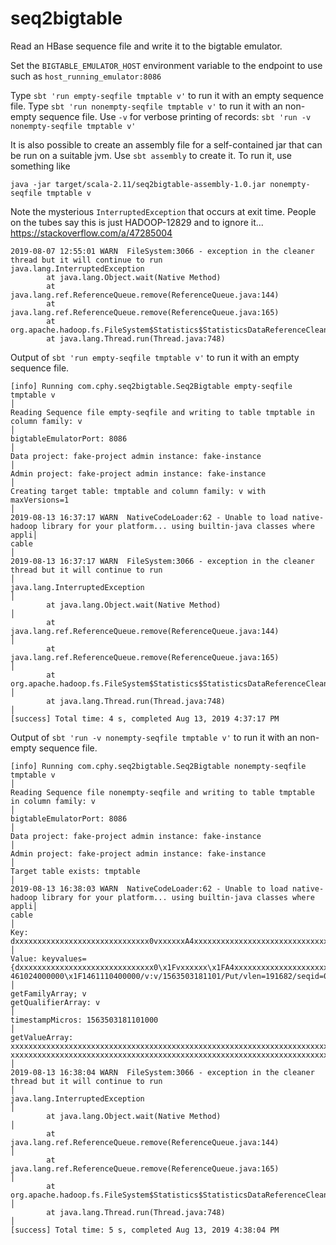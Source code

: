 # seq2bigtable

Read an HBase sequence file and write it to the bigtable emulator.

Set the `BIGTABLE_EMULATOR_HOST` environment variable to the endpoint to use such
as `host_running_emulator:8086`

Type `sbt 'run empty-seqfile tmptable v'` to run it with an empty sequence file.
Type `sbt 'run nonempty-seqfile tmptable v'` to run it with an non-empty sequence file.
Use `-v` for verbose printing of records: `sbt 'run -v nonempty-seqfile tmptable v'`

It is also possible to create an assembly file for a self-contained jar that can be run on a suitable jvm.
Use `sbt assembly` to create it.  To run it, use something like

`java -jar target/scala-2.11/seq2bigtable-assembly-1.0.jar nonempty-seqfile tmptable v`

Note the mysterious `InterruptedException` that occurs at exit time.
People on the tubes say this is just HADOOP-12829 and to ignore it...
https://stackoverflow.com/a/47285004

```sbtshell
2019-08-07 12:55:01 WARN  FileSystem:3066 - exception in the cleaner thread but it will continue to run
java.lang.InterruptedException
        at java.lang.Object.wait(Native Method)
        at java.lang.ref.ReferenceQueue.remove(ReferenceQueue.java:144)
        at java.lang.ref.ReferenceQueue.remove(ReferenceQueue.java:165)
        at org.apache.hadoop.fs.FileSystem$Statistics$StatisticsDataReferenceCleaner.run(FileSystem.java:3060)
        at java.lang.Thread.run(Thread.java:748)
```


Output of `sbt 'run empty-seqfile tmptable v'` to run it with an empty sequence file.
```sbtshell
[info] Running com.cphy.seq2bigtable.Seq2Bigtable empty-seqfile tmptable v                                                                      │
Reading Sequence file empty-seqfile and writing to table tmptable in column family: v                                                           │
bigtableEmulatorPort: 8086                                                                                                                      │
Data project: fake-project admin instance: fake-instance                                                                                        │
Admin project: fake-project admin instance: fake-instance                                                                                       │
Creating target table: tmptable and column family: v with maxVersions=1                                                                         │
2019-08-13 16:37:17 WARN  NativeCodeLoader:62 - Unable to load native-hadoop library for your platform... using builtin-java classes where appli│
cable                                                                                                                                           │
2019-08-13 16:37:17 WARN  FileSystem:3066 - exception in the cleaner thread but it will continue to run                                         │
java.lang.InterruptedException                                                                                                                  │
        at java.lang.Object.wait(Native Method)                                                                                                 │
        at java.lang.ref.ReferenceQueue.remove(ReferenceQueue.java:144)                                                                         │
        at java.lang.ref.ReferenceQueue.remove(ReferenceQueue.java:165)                                                                         │
        at org.apache.hadoop.fs.FileSystem$Statistics$StatisticsDataReferenceCleaner.run(FileSystem.java:3060)                                  │
        at java.lang.Thread.run(Thread.java:748)                                                                                                │
[success] Total time: 4 s, completed Aug 13, 2019 4:37:17 PM
```
Output of `sbt 'run -v nonempty-seqfile tmptable v'` to run it with an non-empty sequence file.
```sbtshell
[info] Running com.cphy.seq2bigtable.Seq2Bigtable nonempty-seqfile tmptable v                                                                   │
Reading Sequence file nonempty-seqfile and writing to table tmptable in column family: v                                                        │
bigtableEmulatorPort: 8086                                                                                                                      │
Data project: fake-project admin instance: fake-instance                                                                                        │
Admin project: fake-project admin instance: fake-instance                                                                                       │
Target table exists: tmptable                                                                                                                   │
2019-08-13 16:38:03 WARN  NativeCodeLoader:62 - Unable to load native-hadoop library for your platform... using builtin-java classes where appli│
cable                                                                                                                                           │
Key: dxxxxxxxxxxxxxxxxxxxxxxxxxxxxxx0vxxxxxxA4xxxxxxxxxxxxxxxxxxxxxxxxxxxxxxxxx3cxxxxxxxxxxxxxxxb146102400000014610240000001461110400000        │
Value: keyvalues={dxxxxxxxxxxxxxxxxxxxxxxxxxxxxxx0\x1Fvxxxxxx\x1FA4xxxxxxxxxxxxxxxxxxxxxxxxxxxxxxxxx3\x1Fcxxxxxxxxxxxxxxxb\x1F1461024000000\x1F1│
461024000000\x1F1461110400000/v:v/1563503181101/Put/vlen=191682/seqid=0/xxxxxxxxxxxxxxxxxxxxxxxxxxxxxxxxxxxxxxxxxxxxxxx                         │
getFamilyArray; v
getQualifierArray: v                                                                                                                            │
timestampMicros: 1563503181101000                                                                                                               │
getValueArray: xxxxxxxxxxxxxxxxxxxxxxxxxxxxxxxxxxxxxxxxxxxxxxxxxxxxxxxxxxxxxxxxxxxxxxxxxxxxxxxxxxxxxxxxxxxxxxxxxxxxxxxxxxxxxxxxxxxxxxxxxxxxxxxxx│
xxxxxxxxxxxxxxxxxxxxxxxxxxxxxxxxxxxxxxxxxxxxxxxxxxxxxxxxxxxxxxxxxxxxxxxxxxxxxxxxxxxxxxxxxxxxxxxxxxxxxxxxxxxxxxxxxxxxxxxxxxxxxxx                 │
2019-08-13 16:38:04 WARN  FileSystem:3066 - exception in the cleaner thread but it will continue to run                                         │
java.lang.InterruptedException                                                                                                                  │
        at java.lang.Object.wait(Native Method)                                                                                                 │
        at java.lang.ref.ReferenceQueue.remove(ReferenceQueue.java:144)                                                                         │
        at java.lang.ref.ReferenceQueue.remove(ReferenceQueue.java:165)                                                                         │
        at org.apache.hadoop.fs.FileSystem$Statistics$StatisticsDataReferenceCleaner.run(FileSystem.java:3060)                                  │
        at java.lang.Thread.run(Thread.java:748)                                                                                                │
[success] Total time: 5 s, completed Aug 13, 2019 4:38:04 PM
```
